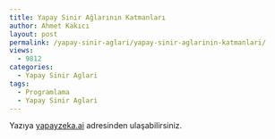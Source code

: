 ```yaml
---
title: Yapay Sinir Ağlarının Katmanları
author: Ahmet Kakıcı
layout: post
permalink: /yapay-sinir-aglari/yapay-sinir-aglarinin-katmanlari/
views:
  - 9812
categories:
  - Yapay Sinir Aglari
tags:
  - Programlama
  - Yapay Sinir Aglari
---
```

Yazıya <a href="https://yapayzeka.ai/yapay-sinir-aglarinin-katmanlari-ve-siniflandirilmasi-3/">yapayzeka.ai</a> adresinden ulaşabilirsiniz.
